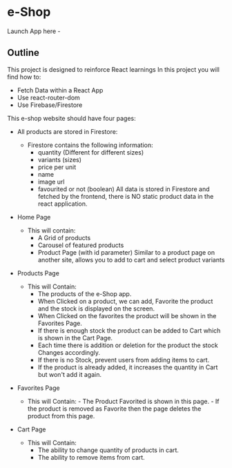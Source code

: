 # e-Shop
Launch App here - 
## Outline

This project is designed to reinforce React learnings
In this project you will find how to:

-   Fetch Data within a React App
-   Use react-router-dom
-   Use Firebase/Firestore

This e-shop website should have four pages:

-   All products are stored in Firestore:
    -   Firestore contains the following information:
        -   quantity  (Different for different sizes)
        -   variants (sizes)
        -   price per unit
        -   name
        -   image url
        -   favourited or not (boolean)
            All data is stored in Firestore and fetched by the frontend, there is NO static product data in the react application.
-   Home Page
    -   This will contain:
        -   A Grid of products
        -   Carousel of featured products
        -   Product Page (with id parameter) Similar to a product page on another site, allows you to add to cart and select product variants

-   Products Page
    -   This will Contain: 
        -   The products of the e-Shop app.
        -   When Clicked on a product, we can add, Favorite the product and the stock is displayed on the screen.
        -   When Clicked on the favorites the product will be shown in the Favorites Page.
        -   If there is enough stock the product can be added to Cart which is shown in the Cart Page.
        -   Each time there is addition or deletion for the product the stock Changes accordingly.
        -   If there is no Stock, prevent users from adding items to cart.
        -   If the product is already added, it increases the quantity in Cart but won't add it again.
    
-   Favorites Page
     -   This will Contain: 
        -   The Product Favorited is shown in this page. 
        -   If the product is removed as Favorite then the page deletes the product from this page.
    
-   Cart Page
    -   This will Contain: 
        -   The ability to change quantity of products in cart.
        -   The ability to remove items from cart.
